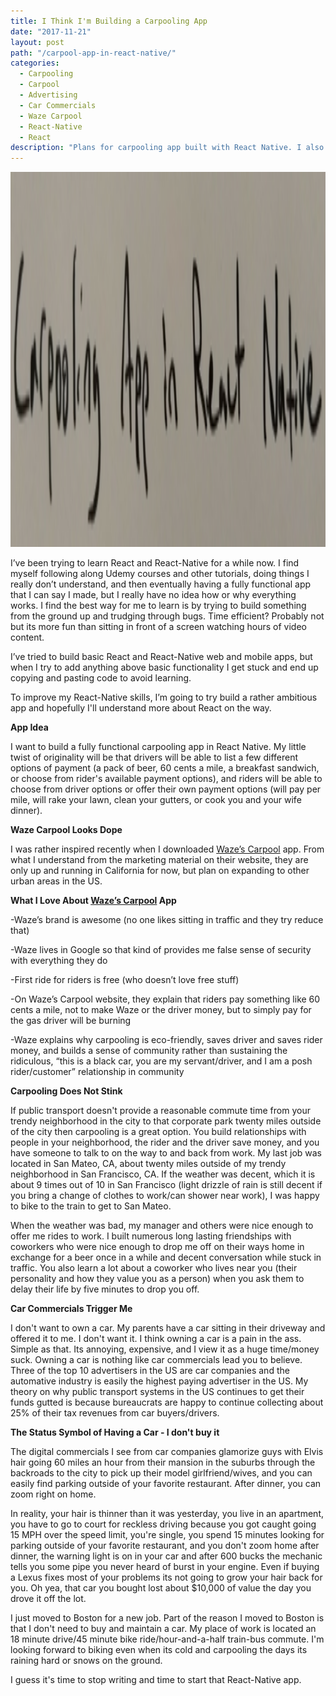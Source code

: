 ```yaml
---
title: I Think I'm Building a Carpooling App
date: "2017-11-21"
layout: post
path: "/carpool-app-in-react-native/"
categories:
  - Carpooling
  - Carpool
  - Advertising
  - Car Commercials
  - Waze Carpool
  - React-Native
  - React
description: "Plans for carpooling app built with React Native. I also rant about not wanting to own a car and not liking car commercials"
---
```


<img height="600" src="./appimage.png" alt="App built in React Native that looks like it was written by a five year old">

I’ve been trying to learn React and React-Native for a while now. I find myself following along Udemy courses and other tutorials, doing things I really don’t understand, and then eventually having a fully functional app that I can say I made, but I really have no idea how or why everything works. I find the best way for me to learn is by trying to build something from the ground up and trudging through bugs. Time efficient? Probably not but its more fun than sitting in front of a screen watching hours of video content.

I’ve tried to build basic React and React-Native web and mobile apps, but when I try to add anything above basic functionality I get stuck and end up copying and pasting code to avoid learning.

To improve my React-Native skills, I’m going to try build a rather ambitious app and hopefully I'll understand more about React on the way.

<strong>App Idea</strong>

I want to build a fully functional carpooling app in React Native. My little twist of originality will be that drivers will be able to list a few different options of payment (a pack of beer, 60 cents a mile, a breakfast sandwich, or choose from rider's available payment options), and riders will be able to choose from driver options or offer their own payment options (will pay per mile, will rake your lawn, clean your gutters, or cook you and your wife dinner).

<strong>Waze Carpool Looks Dope</strong>

I was rather inspired recently when I downloaded [Waze’s Carpool](https://www.waze.com/carpool/) app. From what I understand from the marketing material on their website, they are only up and running in California for now, but plan on expanding to other urban areas in the US.

<strong>What I Love About [Waze’s Carpool](https://www.waze.com/carpool/) App</strong>

-Waze’s brand is awesome (no one likes sitting in traffic and they try reduce that)

-Waze lives in Google so that kind of provides me false sense of security with everything they do

-First ride for riders is free (who doesn’t love free stuff)

-On Waze’s Carpool website, they explain that riders pay something like 60 cents a mile, not to make Waze or the driver money, but to simply pay for the gas driver will be burning

-Waze explains why carpooling is eco-friendly, saves driver and saves rider money, and builds a sense of community rather than sustaining the ridiculous, “this is a black car, you are my servant/driver, and I am a posh rider/customer” relationship in community

<strong>Carpooling Does Not Stink</strong>

If public transport doesn't provide a reasonable commute time from your trendy neighborhood in the city to that corporate park twenty miles outside of the city then carpooling is a great option. You build relationships with people in your neighborhood, the rider and the driver save money, and you have someone to talk to on the way to and back from work. My last job was located in San Mateo, CA, about twenty miles outside of my trendy neighborhood in San Francisco, CA. If the weather was decent, which it is about 9 times out of 10 in San Francisco (light drizzle of rain is still decent if you bring a change of clothes to work/can shower near work), I was happy to bike to the train to get to San Mateo.

When the weather was bad, my manager and others were nice enough to offer me rides to work. I built numerous long lasting friendships with coworkers who were nice enough to drop me off on their ways home in exchange for a beer once in a while and decent conversation while stuck in traffic. You also learn a lot about a coworker who lives near you (their personality and how they value you as a person) when you ask them to delay their life by five minutes to drop you off.

<strong>Car Commercials Trigger Me</strong>

I don't want to own a car. My parents have a car sitting in their driveway and offered it to me. I don't want it. I think owning a car is a pain in the ass. Simple as that. Its annoying, expensive, and I view it as a huge time/money suck. Owning a car is nothing like car commercials lead you to believe. Three of the top 10 advertisers in the US are car companies and the automative industry is easily the highest paying advertiser in the US. My theory on why public transport systems in the US continues to get their funds gutted is because bureaucrats are happy to continue collecting about 25% of their tax revenues from car buyers/drivers.

<strong>The Status Symbol of Having a Car - I don't buy it</strong>

The digital commercials I see from car companies glamorize guys with Elvis hair going 60 miles an hour from their mansion in the suburbs through the backroads to the city to pick up their model girlfriend/wives, and you can easily find parking outside of your favorite restaurant. After dinner, you can zoom right on home.

In reality, your hair is thinner than it was yesterday, you live in an apartment, you have to go to court for reckless driving because you got caught going 15 MPH over the speed limit, you're single, you spend 15 minutes looking for parking outside of your favorite restaurant, and you don't zoom home after dinner, the warning light is on in your car and after 600 bucks the mechanic tells you some pipe you never heard of burst in your engine. Even if buying a Lexus fixes most of your problems its not going to grow your hair back for you. Oh yea, that car you bought lost about $10,000 of value the day you drove it off the lot.

I just moved to Boston for a new job. Part of the reason I moved to Boston is that I don't need to buy and maintain a car. My place of work is located an 18 minute drive/45 minute bike ride/hour-and-a-half train-bus commute. I'm looking forward to biking even when its cold and carpooling the days its raining hard or snows on the ground.

I guess it's time to stop writing and time to start that React-Native app.

